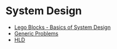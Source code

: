 # System Design
* [Lego Blocks - Basics of System Design](Basics/README.md)
* [Generic Problems](Generic/README.md)
* [HLD](HLD/README.md)
